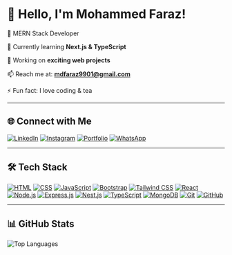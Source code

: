 # 👋 Hello, I'm Mohammed Faraz!
🚀 MERN Stack Developer  

🌱 Currently learning **Next.js & TypeScript**  

🔭 Working on **exciting web projects**  

📫 Reach me at:  **mdfaraz9901@gmail.com**

⚡ Fun fact: I love coding & tea  

---

## 🌐 Connect with Me  

[![LinkedIn](https://img.shields.io/badge/LinkedIn-0077B5?style=for-the-badge&logo=linkedin&logoColor=white)](https://www.linkedin.com/in/mohammed-faraz-864774251/) [![Instagram](https://img.shields.io/badge/Instagram-E4405F?style=for-the-badge&logo=instagram&logoColor=white)](https://www.instagram.com/md_faraz991?igsh=cXdocHZldjJpeGJ1) [![Portfolio](https://img.shields.io/badge/Portfolio-FF5722?style=for-the-badge&logo=google-chrome&logoColor=white)](https://mohammed-faraz-9azu.vercel.app/) [![WhatsApp](https://img.shields.io/badge/WhatsApp-25D366?style=for-the-badge&logo=whatsapp&logoColor=white)](https://wa.me/919533232256)  



---


## 🛠️ Tech Stack  

[![HTML](https://img.shields.io/badge/HTML5-E34F26?style=for-the-badge&logo=html5&logoColor=white)]() [![CSS](https://img.shields.io/badge/CSS3-1572B6?style=for-the-badge&logo=css3&logoColor=white)]() [![JavaScript](https://img.shields.io/badge/JavaScript-F7DF1E?style=for-the-badge&logo=javascript&logoColor=black)]() [![Bootstrap](https://img.shields.io/badge/Bootstrap-7952B3?style=for-the-badge&logo=bootstrap&logoColor=white)]() [![Tailwind CSS](https://img.shields.io/badge/Tailwind_CSS-38B2AC?style=for-the-badge&logo=tailwind-css&logoColor=white)]() [![React](https://img.shields.io/badge/React-61DAFB?style=for-the-badge&logo=react&logoColor=black)]() [![Node.js](https://img.shields.io/badge/Node.js-339933?style=for-the-badge&logo=node.js&logoColor=white)]() [![Express.js](https://img.shields.io/badge/Express.js-000000?style=for-the-badge&logo=express&logoColor=white)]() [![Nest.js](https://img.shields.io/badge/Nest.js-E0234E?style=for-the-badge&logo=nestjs&logoColor=white)]() [![TypeScript](https://img.shields.io/badge/TypeScript-3178C6?style=for-the-badge&logo=typescript&logoColor=white)]() [![MongoDB](https://img.shields.io/badge/MongoDB-47A248?style=for-the-badge&logo=mongodb&logoColor=white)]() [![Git](https://img.shields.io/badge/Git-F05032?style=for-the-badge&logo=git&logoColor=white)]() [![GitHub](https://img.shields.io/badge/GitHub-181717?style=for-the-badge&logo=github&logoColor=white)]()


---

## 📊 GitHub Stats
![Top Languages](https://github-readme-stats.vercel.app/api/top-langs/?username=faraz9901)




